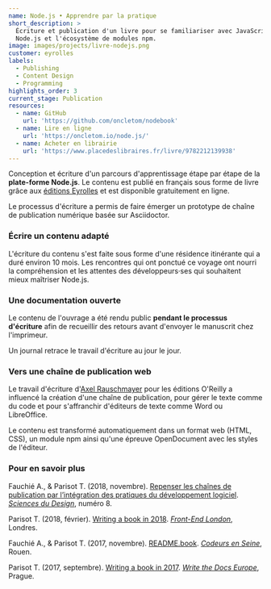 ```yaml
---
name: Node.js • Apprendre par la pratique
short_description: >
  Écriture et publication d'un livre pour se familiariser avec JavaScript,
  Node.js et l'écosystème de modules npm.
image: images/projects/livre-nodejs.png
customer: eyrolles
labels:
  - Publishing
  - Content Design
  - Programming
highlights_order: 3
current_stage: Publication
resources:
  - name: GitHub
    url: 'https://github.com/oncletom/nodebook'
  - name: Lire en ligne
    url: 'https://oncletom.io/node.js/'
  - name: Acheter en librairie
    url: 'https://www.placedeslibraires.fr/livre/9782212139938'
---
```


Conception et écriture d'un parcours d'apprentissage étape par étape de la **plate-forme Node.js**.
Le contenu est publié en français sous forme de livre grâce aux [éditions Eyrolles][eyrolles] et est disponible gratuitement en ligne.

Le processus d'écriture a permis de faire émerger un prototype de chaîne de publication numérique basée sur Asciidoctor.

### Écrire un contenu adapté

L'écriture du contenu s'est faite sous forme d'une résidence itinérante qui a duré environ 10 mois. Les rencontres qui ont ponctué ce voyage ont nourri la compréhension et les attentes des développeurs·ses qui souhaitent mieux maîtriser Node.js.

### Une documentation ouverte

Le contenu de l'ouvrage a été rendu public **pendant le processus d'écriture** afin de recueillir des retours avant d'envoyer le manuscrit chez l'imprimeur.

Un journal retrace le travail d'écriture au jour le jour.

### Vers une chaîne de publication web

Le travail d'écriture d'[Axel Rauschmayer][rauschma] pour les éditions O'Reilly a influencé la création d'une chaîne de publication, pour gérer le texte comme du code et pour s'affranchir d'éditeurs de texte comme Word ou LibreOffice.

Le contenu est transformé automatiquement dans un format web (HTML, CSS), un module npm ainsi qu'une épreuve OpenDocument avec les styles de l'éditeur.

### Pour en savoir plus

Fauchié A., & Parisot T. (2018, novembre). [Repenser les chaînes de publication par l’intégration des pratiques du développement logiciel](https://antoinentl.gitlab.io/readme.book/). [_Sciences du Design_](http://www.sciences-du-design.org), numéro 8.

Parisot T. (2018, février). [Writing a book in 2018](https://www.youtube.com/watch?v=ac_QcHv-tyo). [_Front-End London_](http://www.frontendlondon.co.uk/), Londres.


Fauchié A., & Parisot T. (2017, novembre). [README.book](https://www.youtube.com/watch?v=25wCiZVLNBg). [_Codeurs en Seine_](http://www.codeursenseine.com/2017/), Rouen.


Parisot T. (2017, septembre). [Writing a book in 2017](https://www.youtube.com/watch?v=p2eAXLR3OOk). [_Write the Docs Europe_](http://www.writethedocs.org/conf/eu/2017/), Prague.

[eyrolles]: https://www.eyrolles.com/
[rauschma]: http://2ality.com/
